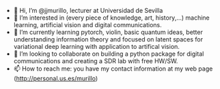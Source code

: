 - 👋 Hi, I’m @jjmurillo, lecturer at Universidad de Sevilla
- 👀 I’m interested in (every piece of knowledge, art, history,...) machine learning, artificial vision and digital communications.
- 🌱 I’m currently learning pytorch, violin, basic quantum ideas, better understanding information theory and focused on latent spaces for variational deep learning with application to artifical vision.
- 💞️ I’m looking to collaborate on building a python package for digital communications and creating a SDR lab with free HW/SW.
- 📫 How to reach me: you have my contact information at my web page (http://personal.us.es/murillo) 

<!---
jjmurillo/jjmurillo is a ✨ special ✨ repository because its `README.md` (this file) appears on your GitHub profile.
You can click the Preview link to take a look at your changes.
--->
